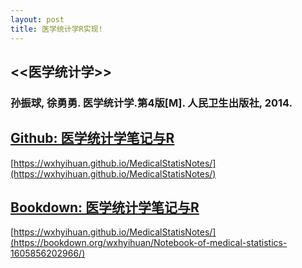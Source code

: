 ```yaml
---
layout: post
title: 医学统计学R实现!
---
```


## <<医学统计学>>
### 孙振球, 徐勇勇. 医学统计学.第4版[M]. 人民卫生出版社, 2014.
## [Github: 医学统计学笔记与R](https://wxhyihuan.github.io/MedicalStatisNotes/)
[https://wxhyihuan.github.io/MedicalStatisNotes/](https://wxhyihuan.github.io/MedicalStatisNotes/)


## [Bookdown: 医学统计学笔记与R](https://bookdown.org/wxhyihuan/Notebook-of-medical-statistics-1605856202966/)
[https://wxhyihuan.github.io/MedicalStatisNotes/](https://bookdown.org/wxhyihuan/Notebook-of-medical-statistics-1605856202966/)
